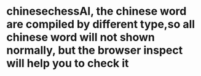 # chinesechessAI, the chinese word are compiled by different type,so all chinese word will not shown normally, but the browser inspect will help you to check it
